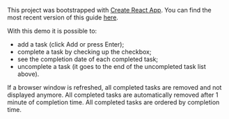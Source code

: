 This project was bootstrapped with [Create React App](https://github.com/facebook/create-react-app).
You can find the most recent version of this guide [here](https://github.com/facebook/create-react-app/blob/master/packages/react-scripts/template/README.md).

With this demo it is possible to:
- add a task (click Add or press Enter);
- complete a task by checking up the checkbox;
- see the completion date of each completed task;
- uncomplete a task (it goes to the end of the uncompleted task list above).

If a browser window is refreshed, all completed tasks are removed and not displayed anymore. All completed tasks are automatically removed after 1 minute of completion time. All completed tasks are ordered by completion time.
